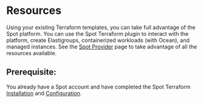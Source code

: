 # Resources

Using your existing Terraform templates, you can take full advantage of the Spot platform. You can use the Spot Terraform plugin to interact with the platform, create Elastigroups, containerized workloads (with Ocean), and managed instances. See the [Spot Provider](https://www.terraform.io/docs/providers/spotinst/index.html) page to take advantage of all the resources available.

## Prerequisite:

You already have a Spot account and have completed the Spot Terraform [Installation](tools-and-provisioning/terraform/getting-started/install-terraform.md) and [Configuration](tools-and-provisioning/terraform/getting-started/configuration.md).

